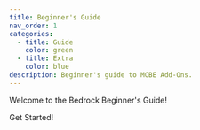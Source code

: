 ```yaml
---
title: Beginner's Guide
nav_order: 1
categories:
  - title: Guide
    color: green
  - title: Extra
    color: blue
description: Beginner's guide to MCBE Add-Ons.
---
```


Welcome to the Bedrock Beginner's Guide!

<BButton color="blue" link="introduction">Get Started!</BButton>
